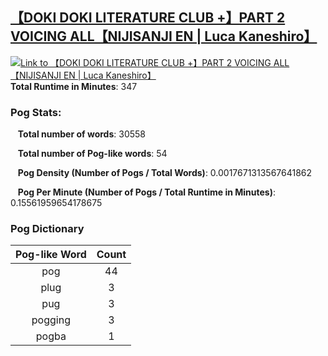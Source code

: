 ## [【DOKI DOKI LITERATURE CLUB +】PART 2 VOICING ALL【NIJISANJI EN | Luca Kaneshiro】](https://www.youtube.com/watch?v=cMbCljkhVa4)
[![Link to 【DOKI DOKI LITERATURE CLUB +】PART 2 VOICING ALL【NIJISANJI EN | Luca Kaneshiro】](https://img.youtube.com/vi/cMbCljkhVa4/0.jpg)](https://www.youtube.com/watch?v=cMbCljkhVa4)
**Total Runtime in Minutes**: 347

### **Pog Stats:**

&nbsp;&nbsp;&nbsp;**Total number of words**: 30558

&nbsp;&nbsp;&nbsp;**Total number of Pog-like words**: 54

&nbsp;&nbsp;&nbsp;**Pog Density (Number of Pogs / Total Words)**: 0.0017671313567641862

&nbsp;&nbsp;&nbsp;**Pog Per Minute (Number of Pogs / Total Runtime in Minutes)**: 0.15561959654178675

### **Pog Dictionary**
**Pog-like Word** | **Count**
:---: | :---:
pog | 44
plug | 3
pug | 3
pogging | 3
pogba | 1


